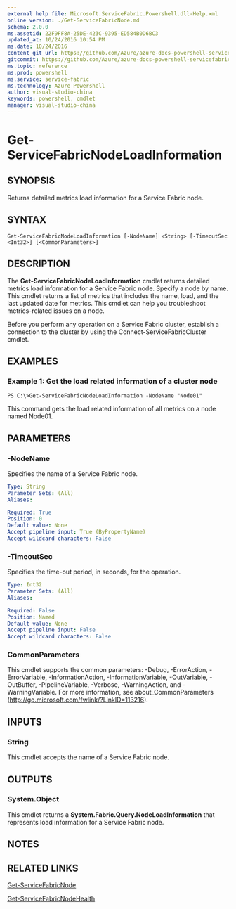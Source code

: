 ```yaml
---
external help file: Microsoft.ServiceFabric.Powershell.dll-Help.xml
online version: ./Get-ServiceFabricNode.md
schema: 2.0.0
ms.assetid: 22F9FF8A-25DE-423C-9395-ED584B0D6BC3
updated_at: 10/24/2016 10:54 PM
ms.date: 10/24/2016
content_git_url: https://github.com/Azure/azure-docs-powershell-servicefabric/blob/master/Service-Fabric-cmdlets/ServiceFabric/vlatest/Get-ServiceFabricNodeLoadInformation.md
gitcommit: https://github.com/Azure/azure-docs-powershell-servicefabric/blob/865a3e19e58e9be5871c4d9834591e4ba1c1b9ec/Service-Fabric-cmdlets/ServiceFabric/vlatest/Get-ServiceFabricNodeLoadInformation.md
ms.topic: reference
ms.prod: powershell
ms.service: service-fabric
ms.technology: Azure Powershell
author: visual-studio-china
keywords: powershell, cmdlet
manager: visual-studio-china
---
```


# Get-ServiceFabricNodeLoadInformation

## SYNOPSIS
Returns detailed metrics load information for a Service Fabric node.

## SYNTAX

```
Get-ServiceFabricNodeLoadInformation [-NodeName] <String> [-TimeoutSec <Int32>] [<CommonParameters>]
```

## DESCRIPTION
The **Get-ServiceFabricNodeLoadInformation** cmdlet returns detailed metrics load information for a Service Fabric node.
Specify a node by name.
This cmdlet returns a list of metrics that includes the name, load, and the last updated date for metrics.
This cmdlet can help you troubleshoot metrics-related issues on a node.

Before you perform any operation on a Service Fabric cluster, establish a connection to the cluster by using the Connect-ServiceFabricCluster cmdlet.

## EXAMPLES

### Example 1: Get the load related information of a cluster node
```
PS C:\>Get-ServiceFabricNodeLoadInformation -NodeName "Node01"
```

This command gets the load related information of all metrics on a node named Node01.

## PARAMETERS

### -NodeName
Specifies the name of a Service Fabric node.

```yaml
Type: String
Parameter Sets: (All)
Aliases: 

Required: True
Position: 0
Default value: None
Accept pipeline input: True (ByPropertyName)
Accept wildcard characters: False
```

### -TimeoutSec
Specifies the time-out period, in seconds, for the operation.

```yaml
Type: Int32
Parameter Sets: (All)
Aliases: 

Required: False
Position: Named
Default value: None
Accept pipeline input: False
Accept wildcard characters: False
```

### CommonParameters
This cmdlet supports the common parameters: -Debug, -ErrorAction, -ErrorVariable, -InformationAction, -InformationVariable, -OutVariable, -OutBuffer, -PipelineVariable, -Verbose, -WarningAction, and -WarningVariable. For more information, see about_CommonParameters (http://go.microsoft.com/fwlink/?LinkID=113216).

## INPUTS

### String
This cmdlet accepts the name of a Service Fabric node.

## OUTPUTS

### System.Object
This cmdlet returns a **System.Fabric.Query.NodeLoadInformation** that represents load information for a Service Fabric node.

## NOTES

## RELATED LINKS

[Get-ServiceFabricNode](./Get-ServiceFabricNode.md)

[Get-ServiceFabricNodeHealth](./Get-ServiceFabricNodeHealth.md)


